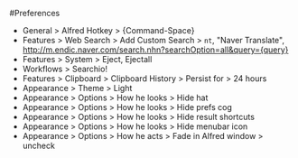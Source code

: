 #Preferences
- General > Alfred Hotkey > {Command-Space}
- Features > Web Search > Add Custom Search > `nt`, "Naver Translate", <http://m.endic.naver.com/search.nhn?searchOption=all&query={query}>
- Features > System > Eject, Ejectall
- Workflows > Searchio!
- Features > Clipboard > Clipboard History > Persist for > 24 hours
- Appearance > Theme > Light
- Appearance > Options > How he looks > Hide hat
- Appearance > Options > How he looks > Hide prefs cog
- Appearance > Options > How he looks > Hide result shortcuts
- Appearance > Options > How he looks > Hide menubar icon
- Appearance > Options > How he acts > Fade in Alfred window > uncheck
